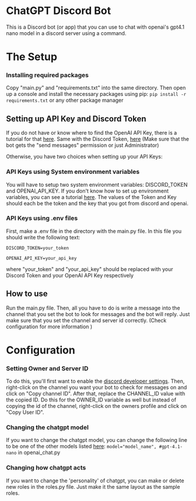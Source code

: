 # ChatGPT Discord Bot
This is a Discord bot (or app) that you can use to chat with openai's gpt4.1 nano model in a discord server using a command.

# The Setup
### Installing required packages
Copy "main.py" and "requirements.txt" into the same directory. Then open up a console and install the necessary packages using pip:
```pip install -r requirements.txt```
or any other package manager

## Setting up API Key and Discord Token

If you do not have or know where to find the OpenAI API Key, there is a tutorial for that [here](https://medium.com/@lorenzozar/how-to-get-your-own-openai-api-key-f4d44e60c327).
Same with the Discord Token, [here](https://discordpy.readthedocs.io/en/stable/discord.html) (Make sure that the bot gets the "send messages" permission or just Administrator)

Otherwise, you have two choices when setting up your API Keys:

### API Keys using System environment variables

You will have to setup two system environment variables: DISCORD_TOKEN and OPENAI_API_KEY. If you don't know how to set up environment variables, you can see a tutorial [here](https://pureinfotech.com/create-custom-environment-variables-windows-10/). The values of the Token and Key should each be the token and the key that you got from discord and openai.

### API Keys using .env files

First, make a .env file in the directory with the main.py file. In this file you should write the following text:
```
DISCORD_TOKEN=your_token
```
```
OPENAI_API_KEY=your_api_key
```
where "your_token" and "your_api_key" should be replaced with your Discord Token and your OpenAI API Key respectively

## How to use
Run the main.py file. Then, all you have to do is write a message into the channel that you set the bot to look for messages and the bot will reply. Just make sure that you set the channel and server id correctly. (Check configuration for more information )

# Configuration

### Setting Owner and Server ID

To do this, you'll first want to enable the [discord developer settings](https://www.howtogeek.com/714348/how-to-enable-or-disable-developer-mode-on-discord/). Then, right-click on the channel you want your bot to check for messages on and click on "Copy channel ID". After that, replace the CHANNEL_ID value with the copied ID. Do this for the OWNER_ID variable as well but instead of copying the id of the channel, right-click on the owners profile and click on "Copy User ID".

### Changing the chatgpt model

If you want to change the chatgpt model, you can change the following line to be one of the other models listed [here](https://platform.openai.com/docs/models):
```model="model_name", #gpt-4.1-nano```
in openai_chat.py

### Changing how chatgpt acts

If you want to change the 'personality' of chatgpt, you can make or delete new roles in the roles.py file. Just make it the same layout as the sample roles.


